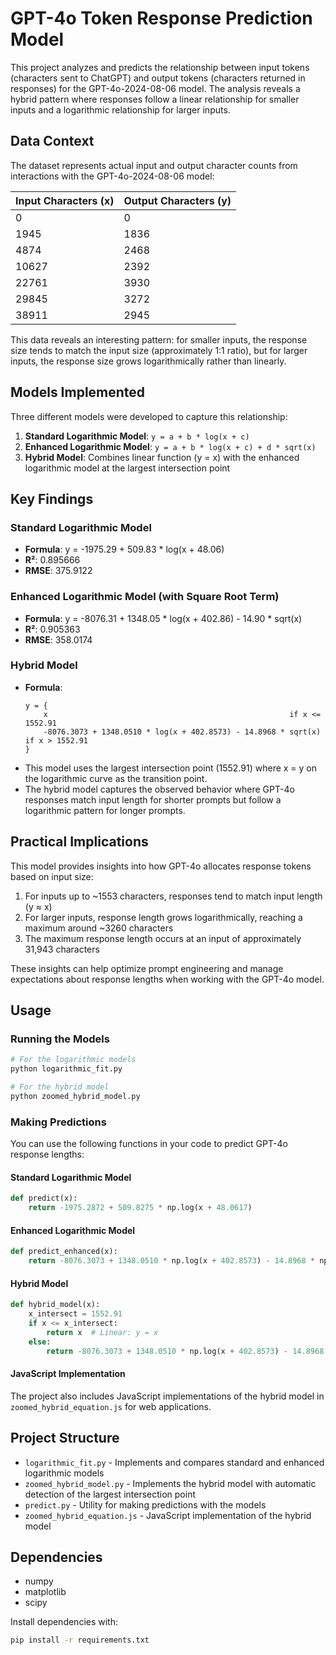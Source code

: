 # GPT-4o Token Response Prediction Model

This project analyzes and predicts the relationship between input tokens (characters sent to ChatGPT) and output tokens (characters returned in responses) for the GPT-4o-2024-08-06 model. The analysis reveals a hybrid pattern where responses follow a linear relationship for smaller inputs and a logarithmic relationship for larger inputs.

## Data Context

The dataset represents actual input and output character counts from interactions with the GPT-4o-2024-08-06 model:

| Input Characters (x) | Output Characters (y) |
|----------------------|----------------------|
| 0                    | 0                    |
| 1945                 | 1836                 |
| 4874                 | 2468                 |
| 10627                | 2392                 |
| 22761                | 3930                 |
| 29845                | 3272                 |
| 38911                | 2945                 |

This data reveals an interesting pattern: for smaller inputs, the response size tends to match the input size (approximately 1:1 ratio), but for larger inputs, the response size grows logarithmically rather than linearly.

## Models Implemented

Three different models were developed to capture this relationship:

1. **Standard Logarithmic Model**: `y = a + b * log(x + c)`
2. **Enhanced Logarithmic Model**: `y = a + b * log(x + c) + d * sqrt(x)`
3. **Hybrid Model**: Combines linear function (y = x) with the enhanced logarithmic model at the largest intersection point

## Key Findings

### Standard Logarithmic Model

- **Formula**: y = -1975.29 + 509.83 * log(x + 48.06)
- **R²**: 0.895666
- **RMSE**: 375.9122

### Enhanced Logarithmic Model (with Square Root Term)

- **Formula**: y = -8076.31 + 1348.05 * log(x + 402.86) - 14.90 * sqrt(x)
- **R²**: 0.905363
- **RMSE**: 358.0174

### Hybrid Model

- **Formula**: 
  ```
  y = {
      x                                                      if x <= 1552.91
      -8076.3073 + 1348.0510 * log(x + 402.8573) - 14.8968 * sqrt(x)   if x > 1552.91
  }
  ```
- This model uses the largest intersection point (1552.91) where x = y on the logarithmic curve as the transition point.
- The hybrid model captures the observed behavior where GPT-4o responses match input length for shorter prompts but follow a logarithmic pattern for longer prompts.

## Practical Implications

This model provides insights into how GPT-4o allocates response tokens based on input size:

1. For inputs up to ~1553 characters, responses tend to match input length (y ≈ x)
2. For larger inputs, response length grows logarithmically, reaching a maximum around ~3260 characters
3. The maximum response length occurs at an input of approximately 31,943 characters

These insights can help optimize prompt engineering and manage expectations about response lengths when working with the GPT-4o model.

## Usage

### Running the Models

```bash
# For the logarithmic models
python logarithmic_fit.py

# For the hybrid model
python zoomed_hybrid_model.py
```

### Making Predictions

You can use the following functions in your code to predict GPT-4o response lengths:

#### Standard Logarithmic Model
```python
def predict(x):
    return -1975.2872 + 509.8275 * np.log(x + 48.0617)
```

#### Enhanced Logarithmic Model
```python
def predict_enhanced(x):
    return -8076.3073 + 1348.0510 * np.log(x + 402.8573) - 14.8968 * np.sqrt(x)
```

#### Hybrid Model
```python
def hybrid_model(x):
    x_intersect = 1552.91
    if x <= x_intersect:
        return x  # Linear: y = x
    else:
        return -8076.3073 + 1348.0510 * np.log(x + 402.8573) - 14.8968 * np.sqrt(x)
```

#### JavaScript Implementation
The project also includes JavaScript implementations of the hybrid model in `zoomed_hybrid_equation.js` for web applications.

## Project Structure

- `logarithmic_fit.py` - Implements and compares standard and enhanced logarithmic models
- `zoomed_hybrid_model.py` - Implements the hybrid model with automatic detection of the largest intersection point
- `predict.py` - Utility for making predictions with the models
- `zoomed_hybrid_equation.js` - JavaScript implementation of the hybrid model

## Dependencies

- numpy
- matplotlib
- scipy

Install dependencies with:
```bash
pip install -r requirements.txt
